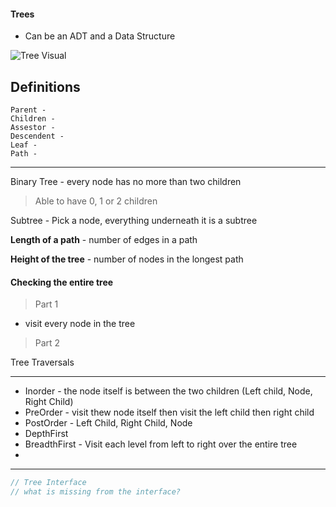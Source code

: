#### Trees

* Can be an ADT and a Data  Structure

![Tree Visual](https://raw.githubusercontent.com/RamziCarter/DataStructures1/main/TreesEx.png)


Definitions
---

```
Parent - 
Children - 
Assestor - 
Descendent - 
Leaf - 
Path - 
```

---

Binary Tree - every node has no more than two children 
> Able to have 0, 1 or 2 children

Subtree - Pick a node, everything underneath it is a subtree

**Length of a path** - number of edges in a path


**Height of the tree** - number of nodes in the longest path


#### Checking the entire tree
> Part 1
* visit every node in the tree

> Part 2


Tree Traversals

---
* Inorder -  the node itself is between the two children (Left child, Node, Right Child)
* PreOrder - visit thew node itself then visit the left child then right child
* PostOrder - Left Child, Right Child, Node
* DepthFirst
* BreadthFirst - Visit each level from left to right over the entire tree
* 

---



```java
// Tree Interface
// what is missing from the interface?



```
